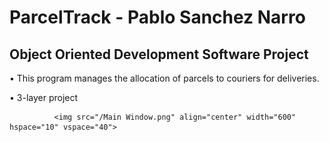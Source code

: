 # ParcelTrack - Pablo Sanchez Narro

## Object Oriented Development Software Project


• This program manages the allocation of parcels to couriers for deliveries.


• 3-layer project


              <img src="/Main Window.png" align="center" width="600" hspace="10" vspace="40">
